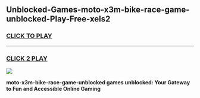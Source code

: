 
## Unblocked-Games-moto-x3m-bike-race-game-unblocked-Play-Free-xels2
<h3>
<a href="https://premium76.site?title=moto-x3m-bike-race-game-unblocked&ref=24M">CLICK TO PLAY</a></h3>
<hr>

<h3>
<a href="https://premium76.site?title=moto-x3m-bike-race-game-unblocked&ref=24M">CLICK 2 PLAY</a>
  
</h3>

<a href="https://premium76.site?title=moto-x3m-bike-race-game-unblocked&ref=24M"><img src="https://clearcache.store/games.png"></a>


**moto-x3m-bike-race-game-unblocked games unblocked: Your Gateway to Fun and Accessible Online Gaming**
